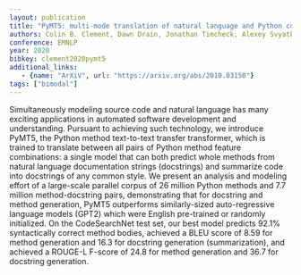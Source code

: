 ```yaml
---
layout: publication
title: "PyMT5: multi-mode translation of natural language and Python code with transformers"
authors: Colin B. Clement, Dawn Drain, Jonathan Timcheck, Alexey Svyatkovskiy, Neel Sundaresan
conference: EMNLP
year: 2020
bibkey: clement2020pymt5
additional_links:
   - {name: "ArXiV", url: "https://arxiv.org/abs/2010.03150"}
tags: ["bimodal"]
---
```

Simultaneously modeling source code and natural language has many exciting applications in automated software development and understanding. Pursuant to achieving such technology, we introduce PyMT5, the Python method text-to-text transfer transformer, which is trained to translate between all pairs of Python method feature combinations: a single model that can both predict whole methods from natural language documentation strings (docstrings) and summarize code into docstrings of any common style. We present an analysis and modeling effort of a large-scale parallel corpus of 26 million Python methods and 7.7 million method-docstring pairs, demonstrating that for docstring and method generation, PyMT5 outperforms similarly-sized auto-regressive language models (GPT2) which were English pre-trained or randomly initialized. On the CodeSearchNet test set, our best model predicts 92.1% syntactically correct method bodies, achieved a BLEU score of 8.59 for method generation and 16.3 for docstring generation (summarization), and achieved a ROUGE-L F-score of 24.8 for method generation and 36.7 for docstring generation. 
